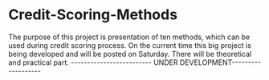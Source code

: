 # Credit-Scoring-Methods
The purpose of this project is presentation of ten methods, which can be used during credit scoring process.
On the current time this big project is being developed and will be posted on Saturday. There will be theoretical and practical part.
------------------------- UNDER DEVELOPMENT-------------------
